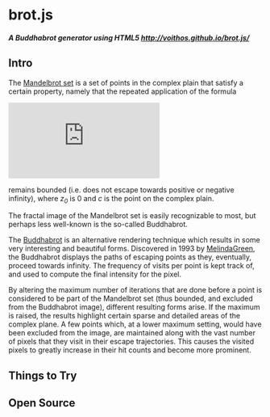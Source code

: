 # brot.js
##### A Buddhabrot generator using HTML5 http://voithos.github.io/brot.js/

## Intro

The [Mandelbrot set](http://en.wikipedia.org/wiki/Mandelbrot_set) is a set of
points in the complex plain that satisfy a certain property, namely that the
repeated application of the formula

![Mandelbrot set equation](http://www.sciweavers.org/tex2img.php?eq=z_%7Bn%2B1%7D%20%3D%20z%5E2_n%20%2B%20c&bc=White&fc=Black&im=png&fs=12&ff=fourier&edit=0)

remains bounded (i.e. does not escape towards positive or negative infinity),
where _z<sub>0</sub>_ is 0 and _c_ is the point on the complex plain.

The fractal image of the Mandelbrot set is easily recognizable to most, but
perhaps less well-known is the so-called Buddhabrot.

The [Buddhabrot](http://en.wikipedia.org/wiki/Buddhabrot) is an alternative
rendering technique which results in some very interesting and beautiful forms.
Discovered in 1993 by [MelindaGreen](http://www.superliminal.com/fractals/bbrot/bbrot.htm),
the Buddhabrot displays the paths of escaping points as they, eventually,
proceed towards infinity. The frequency of visits per point is kept track of,
and used to compute the final intensity for the pixel.

By altering the maximum number of iterations that are done before a point is
considered to be part of the Mandelbrot set (thus bounded, and excluded from
the Buddhabrot image), different resulting forms arise. If the maximum is
raised, the results highlight certain sparse and detailed areas of the complex
plane. A few points which, at a lower maximum setting, would have been excluded
from the image, are maintained along with the vast number of pixels that they
visit in their escape trajectories. This causes the visited pixels to greatly
increase in their hit counts and become more prominent.

## Things to Try

## Open Source
